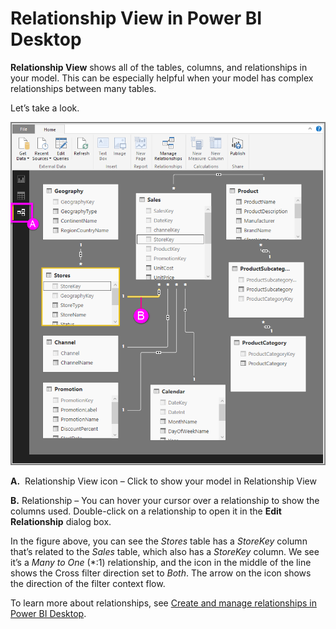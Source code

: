 ﻿<properties
   pageTitle="Relationship View in Power BI Desktop"
   description="Relationship View in Power BI Desktop"
   services="powerbi"
   documentationCenter=""
   authors="davidiseminger"
   manager="mblythe"
   backup=""
   editor=""
   tags=""
   qualityFocus="no"
   qualityDate=""/>

<tags
   ms.service="powerbi"
   ms.devlang="NA"
   ms.topic="article"
   ms.tgt_pltfrm="NA"
   ms.workload="powerbi"
   ms.date="11/10/2016"
   ms.author="davidi"/>
# Relationship View in Power BI Desktop

**Relationship View** shows all of the tables, columns, and relationships in your model. This can be especially helpful when your model has complex relationships between many tables.

Let’s take a look.

![](media/powerbi-desktop-relationship-view/RelationshipView_FullScreen.png)

**A.**  Relationship View icon – Click to show your model in Relationship View

**B.** Relationship – You can hover your cursor over a relationship to show the columns used. Double-click on a relationship to open it in the **Edit Relationship** dialog box. 

In the figure above, you can see the *Stores* table has a *StoreKey* column that’s related to the *Sales* table, which also has a *StoreKey* column. We see it’s a *Many to One* (\*:1) relationship, and the icon in the middle of the line shows the Cross filter direction set to *Both*. The arrow on the icon shows the direction of the filter context flow.

To learn more about relationships, see [Create and manage relationships in Power BI Desktop](powerbi-desktop-create-and-manage-relationships.md).
